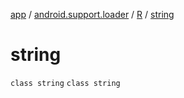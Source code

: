 [app](../../../index.md) / [android.support.loader](../../index.md) / [R](../index.md) / [string](./index.md)

# string

`class string`
`class string`
